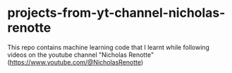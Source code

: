 # projects-from-yt-channel-nicholas-renotte
This repo contains machine learning code that I learnt while following videos on the youtube channel "Nicholas Renotte" (https://www.youtube.com/@NicholasRenotte)
